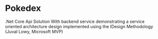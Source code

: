 # Pokedex
.Net Core Api Solution With backend service demonstrating a service oriented architecture design implemented using the IDesign Methodology (Juval Lowy, Microsoft MVP)
